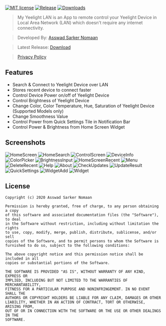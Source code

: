 [![MIT license](https://img.shields.io/badge/License-MIT-blue.svg)](LICENSE)
[![Release](https://img.shields.io/github/release-date/asnbd/MyYeelightLAN?logo=github "Release Date")](https://github.com/asnbd/MyYeelightLAN/releases/latest)
[![Downloads](https://img.shields.io/github/downloads/asnbd/MyYeelightLAN/total?label=downloads&logo=github "Downloads")](https://github.com/asnbd/MyYeelightLAN/releases/latest)

> My Yeelight LAN is an App to remote control your Yeelight Device in Local Area Network (LAN) which doesn't require any internet connectivity.

> Developed By: [Asswad Sarker Nomaan](https://www.asswadsarker.me "Asswad Sarker Nomaan")

> Latest Release: [Download](https://github.com/asnbd/MyYeelightLAN/releases/latest)

> [Privacy Policy](https://asnbd.github.io/MyYeelightLAN/privacy-policy.html)

## Features

- Search & Connect to Yeelight Device over LAN
- Stores recent device to connect faster
- Control Device Power on/off of Yeelight Device
- Control Brightness of Yeelight Device
- Change Color, Color Temperature, Hue, Saturation of Yeelight Device (Supported Models only)
- Change Smoothness Value
- Control Power from Quick Settings Tile in Notification Bar
- Control Power & Brightness from Home Screen Widget

## Screenshots

![HomeScreen](screenshots/My-Yeelight-LAN-Screenshot-01-Home.jpg "Home Screen")
![HomeSearch](screenshots/My-Yeelight-LAN-Screenshot-02-Home-Search.jpg "Home Screen Search")
![ControlScreen](screenshots/My-Yeelight-LAN-Screenshot-03-Control.jpg "Control Screen")
![DeviceInfo](screenshots/My-Yeelight-LAN-Screenshot-04-Device-Info.jpg "DeviceInfo")
![ColorPicker](screenshots/My-Yeelight-LAN-Screenshot-05-Color-Picker.jpg "Color Picker")
![BrightnessInput](screenshots/My-Yeelight-LAN-Screenshot-06-Brightness-Input.jpg "Brightness Input")
![HomeScreenRecent](screenshots/My-Yeelight-LAN-Screenshot-07-Home-Recent.jpg "Home Screen Recent")
![Menu](screenshots/My-Yeelight-LAN-Screenshot-07-Menu.jpg "Menu")
![DeleteRecent](screenshots/My-Yeelight-LAN-Screenshot-08-Recent-Delete.jpg "Delete Recent Device")
![Help](screenshots/My-Yeelight-LAN-Screenshot-09-Help.jpg "Help")
![About](screenshots/My-Yeelight-LAN-Screenshot-10-About.png "About")
![CheckUpdates](screenshots/My-Yeelight-LAN-Screenshot-11-Check-Updates.jpg "Check Updates")
![UpdateResult](screenshots/My-Yeelight-LAN-Screenshot-12-Check-Updates-Result.jpg "Update Result")
![QuickSettings](screenshots/My-Yeelight-LAN-Screenshot-13-Quick-Settings.jpg "Quick Settings")
![WidgetAdd](screenshots/My-Yeelight-LAN-Screenshot-14-Widget-Add.jpg "Widget Add")
![Widget](screenshots/My-Yeelight-LAN-Screenshot-15-Widget.png "Widget")

## License

```
Copyright (c) 2020 Asswad Sarker Nomaan

Permission is hereby granted, free of charge, to any person obtaining a copy
of this software and associated documentation files (the "Software"), to deal
in the Software without restriction, including without limitation the rights
to use, copy, modify, merge, publish, distribute, sublicense, and/or sell
copies of the Software, and to permit persons to whom the Software is
furnished to do so, subject to the following conditions:

The above copyright notice and this permission notice shall be included in all
copies or substantial portions of the Software.

THE SOFTWARE IS PROVIDED "AS IS", WITHOUT WARRANTY OF ANY KIND, EXPRESS OR
IMPLIED, INCLUDING BUT NOT LIMITED TO THE WARRANTIES OF MERCHANTABILITY,
FITNESS FOR A PARTICULAR PURPOSE AND NONINFRINGEMENT. IN NO EVENT SHALL THE
AUTHORS OR COPYRIGHT HOLDERS BE LIABLE FOR ANY CLAIM, DAMAGES OR OTHER
LIABILITY, WHETHER IN AN ACTION OF CONTRACT, TORT OR OTHERWISE, ARISING FROM,
OUT OF OR IN CONNECTION WITH THE SOFTWARE OR THE USE OR OTHER DEALINGS IN THE
SOFTWARE.
```

